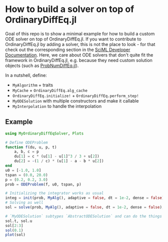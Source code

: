 # How to build a solver on top of OrdinaryDiffEq.jl

Goal of this repo is to show a minimal example for how to build a custom ODE solver on top of OrdinaryDiffEq.jl.
If you want to contribute to OrdinaryDiffEq.jl by adding a solver, this is not the place to look - for that check out the corresponding section in the [SciML Developer Documentation](https://devdocs.sciml.ai/dev/contributing/adding_algorithms/#Adding-new-algorithms-to-OrdinaryDiffEq-1).
Here, we care about ODE solvers that don't quite fit the framework in OrdinaryDiffEq.jl, e.g. because they need custom solution objects (such as [ProbNumDiffEq.jl](https://github.com/nathanaelbosch/ProbNumDiffEq.jl)).

In a nutshell, define:
- `MyAlgorithm` + traits
- `MyCache` + `OrdinaryDiffEq.alg_cache`
- `OrdinaryDiffEq.initialize!` + `OrdinaryDiffEq.perform_step!`
- `MyODESolution` with multiple constructors and make it callable
- `MyInterpolation` to handle the interpolation

## Example
```julia
using MyOrdinaryDiffEqSolver, Plots

# Define ODEProblem
function f(du, u, p, t)
    a, b, c = p
    du[1] = c * (u[1] - u[1]^3 / 3 + u[2])
    du[2] = -(1 / c) * (u[1] - a - b * u[2])
end
u0 = [-1.0, 1.0]
tspan = (0.0, 20.0)
p = (0.2, 0.2, 3.0)
prob = ODEProblem(f, u0, tspan, p)

# Initializing the integrator works as usual
integ = init(prob, MyAlg(), adaptive = false, dt = 1e-2, dense = false);
# Solving as well
sol = solve(prob, MyAlg(), adaptive = false, dt = 1e-2, dense = false);

# `MyODESolution` subtypes `AbstractODESolution` and can do the things you expect it to do
sol.t, sol.u
sol[2:3]
sol(0.1)
plot(sol)
```
